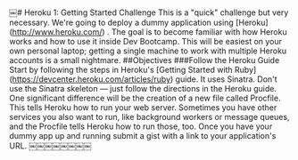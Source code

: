 ￼# Heroku 1: Getting Started Challenge
This is a "quick" challenge but very necessary. We're going to deploy a dummy application using [Heroku] (http://www.heroku.com/) .
The goal is to become familiar with how Heroku works and how to use it inside Dev Bootcamp. This will be easiest on your own personal laptop; getting a single machine to work with multiple Heroku accounts is a small nightmare.
##Objectives
###Follow the Heroku Guide
Start by following the steps in Heroku's [Getting Started with Ruby] (https://devcenter.heroku.com/articles/ruby) guide. It uses Sinatra. Don't use the Sinatra skeleton — just follow the directions in the Heroku guide.
One significant difference will be the creation of a new file called Procfile. This tells Heroku how to run your web server. Sometimes you have other services you also want to run, like background workers or message queues, and the Procfile tells Heroku how to run those, too.
Once you have your dummy app up and running submit a gist with a link to your application's URL.
￼￼￼￼￼￼￼￼